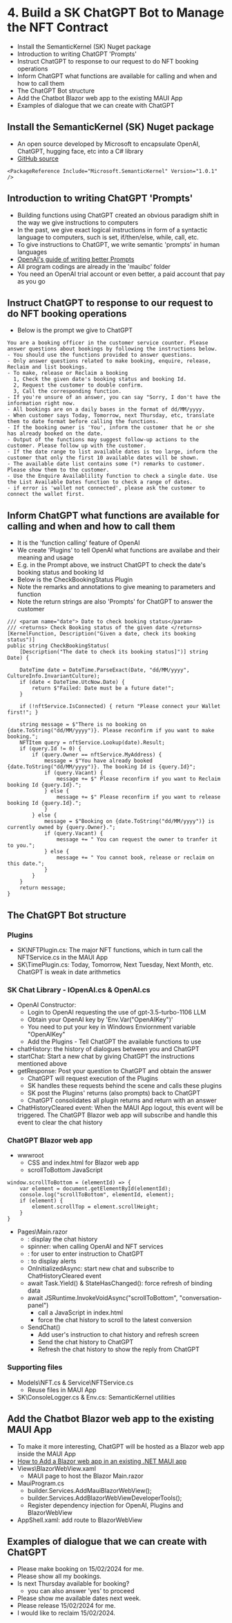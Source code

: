 # 4. Build a SK ChatGPT Bot to Manage the NFT Contract
* Install the SemanticKernel (SK) Nuget package
* Introduction to writing ChatGPT 'Prompts'
* Instruct ChatGPT to response to our request to do NFT booking operations
* Inform ChatGPT what functions are available for calling and when and how to call them
* The ChatGPT Bot structure
* Add the Chatbot Blazor web app to the existing MAUI App
* Examples of dialogue that we can create with ChatGPT

## Install the SemanticKernel (SK) Nuget package
* An open source developed by Microsoft to encapsulate OpenAI, ChatGPT, hugging face, etc into a C# library
* [GitHub source](https://github.com/microsoft/semantic-kernel)
```
<PackageReference Include="Microsoft.SemanticKernel" Version="1.0.1" />
```
## Introduction to writing ChatGPT 'Prompts' 
* Building functions using ChatGPT created an obvious paradigm shift in the way we give instructions to computers
* In the past, we give exact logical instructions in form of a syntactic language to computers, such is set, if/then/else, while, call, etc.
* To give instructions to ChatGPT, we write semantic 'prompts' in human languages
* [OpenAI's guide of writing better Prompts](https://platform.openai.com/docs/guides/prompt-engineering/six-strategies-for-getting-better-results)
* All program codings are already in the 'mauibc' folder
* You need an OpenAI trial account or even better, a paid account that pay as you go
## Instruct ChatGPT to response to our request to do NFT booking operations
* Below is the prompt we give to ChatGPT
```
You are a booking officer in the customer service counter. Please answer questions about bookings by following the instructions below.
- You should use the functions provided to answer questions.
- Only answer questions related to make booking, enquire, release, Reclaim and list bookings.
- To make, release or Reclaim a booking
  1, Check the given date's booking status and booking Id.
  2, Request the customer to double confirm.
  3, Call the corresponding function.
- If you're unsure of an answer, you can say "Sorry, I don't have the information right now.
- All bookings are on a daily bases in the format of dd/MM/yyyy.
- When customer says Today, Tomorrow, next Thursday, etc, translate them to date format before calling the functions.
- If the booking owner is 'You', inform the customer that he or she has already booked on the date.
- Output of the functions may suggest follow-up actions to the customer. Please follow up with the customer.
- If the date range to list available dates is too large, inform the customer that only the first 10 available dates will be shown.
- The available date list contains some (*) remarks to customer. Please show them to the customer.
- Use the Enquire Availablility function to check a single date. Use the List Available Dates function to check a range of dates.
- if error is 'wallet not connected', please ask the customer to connect the wallet first.
```
## Inform ChatGPT what functions are available for calling and when and how to call them
* It is the 'function calling' feature of OpenAI
* We create 'Plugins' to tell OpenAI what functions are availabe and their meaning and usage
* E.g. in the Prompt above, we instruct ChatGPT to check the date's booking status and booking Id
* Below is the CheckBookingStatus Plugin
* Note the remarks and annotations to give meaning to parameters and function
* Note the return strings are also 'Prompts' for ChatGPT to answer the customer
```
/// <param name="date"> Date to check booking status</param>
/// <returns> Check Booking status of the given date </returns>
[KernelFunction, Description("Given a date, check its booking status")]
public string CheckBookingStatus(
    [Description("The date to check its booking status]")] string Date) {

    DateTime date = DateTime.ParseExact(Date, "dd/MM/yyyy", CultureInfo.InvariantCulture);
    if (date < DateTime.UtcNow.Date) {
        return $"Failed: Date must be a future date!";
    }

    if (!nftService.IsConnected) { return "Please connect your Wallet first!"; }

    string message = $"There is no booking on {date.ToString("dd/MM/yyyy")}. Please reconfirm if you want to make booking.";
    NFTItem query = nftService.Lookup(date).Result;
    if (query.Id != 0) {
        if (query.Owner == nftService.MyAddress) {
            message = $"You have already booked {date.ToString("dd/MM/yyyy")}. The booking Id is {query.Id}";
            if (query.Vacant) {
                message += $" Please reconfirm if you want to Reclaim booking Id {query.Id}.";
            } else {
                message += $" Please reconfirm if you want to release booking Id {query.Id}.";
            }	
        } else {
            message = $"Booking on {date.ToString("dd/MM/yyyy")} is currently owned by {query.Owner}.";
            if (query.Vacant) {
                message += " You can request the owner to tranfer it to you.";
            } else {
                message += " You cannot book, release or reclaim on this date.";
            }
        }
    }
    return message;
}
```
## The ChatGPT Bot structure
### Plugins
* SK\NFTPlugin.cs: The major NFT functions, which in turn call the NFTService.cs in the MAUI App
* SK\TimePlugin.cs: Today, Tomorrow, Next Tuesday, Next Month, etc. ChatGPT is weak in date arithmetics
### SK Chat Library - IOpenAI.cs & OpenAI.cs
* OpenAI Constructor:
    * Login to OpenAI requesting the use of gpt-3.5-turbo-1106 LLM
    * Obtain your OpenAI key by 'Env.Var("OpenAIKey")'
    * You need to put your key in Windows Enviornment variable "OpenAIKey"
    * Add the Plugins - Tell ChatGPT the available functions to use
* chatHistory: the history of dialogues between you and ChatGPT
* startChat: Start a new chat by giving ChatGPT the instructions mentioned above
* getResponse: Post your question to ChatGPT and obtain the answer
    * ChatGPT will request execution of the Plugins
    * SK handles these requests behind the scene and calls these plugins
    * SK post the Plugins' returns (also prompts) back to ChatGPT
    * ChatGPT consolidates all plugin returns and return with an answer
* ChatHistoryCleared event: When the MAUI App logout, this event will be triggered. The ChatGPT Blazor web app will subscribe and handle this event to clear the chat history
### ChatGPT Blazor web app
* wwwroot
    * CSS and index.html for Blazor web app
    * scrollToBottom JavaScript
```
window.scrollToBottom = (elementId) => {
    var element = document.getElementById(elementId);
    console.log("scrollToBottom", elementId, element);
    if (element) {
        element.scrollTop = element.scrollHeight;
    }
}
```
* Pages\Main.razor
    * <div class="main">: display the chat history
    * spinner: when calling OpenAI and NFT services
    * <div class="footer">: for user to enter instruction to ChatGPT
    * <div role="alert">: to display alerts
    * OnInitializedAsync: start new chat and subscribe to ChatHistoryCleared event
    * await Task.Yield() & StateHasChanged(): force refresh of binding data
    * await JSRuntime.InvokeVoidAsync("scrollToBottom", "conversation-panel")
        * call a JavaScript in index.html
        * force the chat history to scroll to the latest conversion
    * SendChat()
        * Add user's instruction to chat history and refresh screen
        * Send the chat history to ChatGPT
        * Refresh the chat history to show the reply from ChatGPT
### Supporting files
* Models\NFT.cs & Service\NFTService.cs
    * Reuse files in MAUI App
* SK\ConsoleLogger.cs & Env.cs: SemanticKernel utilities
## Add the Chatbot Blazor web app to the existing MAUI App
* To make it more interesting, ChatGPT will be hosted as a Blazor web app inside the MAUI App
* [How to Add a Blazor web app in an existing .NET MAUI app](https://learn.microsoft.com/en-us/dotnet/maui/user-interface/controls/blazorwebview?view=net-maui-8.0)
* Views\BlazorWebView.xaml
    * MAUI page to host the Blazor Main.razor
* MauiProgram.cs
    * builder.Services.AddMauiBlazorWebView();
    * builder.Services.AddBlazorWebViewDeveloperTools();
    * Register dependency injection for OpenAI, Plugins and BlazorWebView
* AppShell.xaml: add route to BlazorWebView
## Examples of dialogue that we can create with ChatGPT
* Please make booking on 15/02/2024 for me.
* Please show all my bookings.
* Is next Thursday available for booking?
    * you can also answer 'yes' to proceed
* Please show me available dates next week.
* Please release 15/02/2024 for me.
* I would like to reclaim 15/02/2024.
